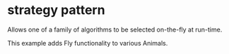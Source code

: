 # strategy pattern

Allows one of a family of algorithms to be selected on-the-fly at run-time.

This example adds Fly functionality to various Animals.
